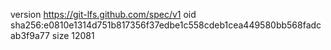 version https://git-lfs.github.com/spec/v1
oid sha256:e0810e1314d751b817356f37edbe1c558cdeb1cea449580bb568fadcab3f9a77
size 12081
